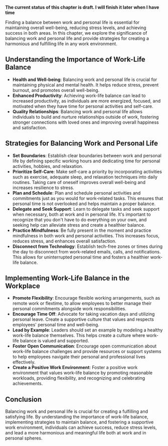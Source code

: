 **The current status of this chapter is draft. I will finish it later when I have time**

Finding a balance between work and personal life is essential for maintaining overall well-being, reducing stress levels, and achieving success in both areas. In this chapter, we explore the significance of balancing work and personal life and provide strategies for creating a harmonious and fulfilling life in any work environment.

Understanding the Importance of Work-Life Balance
-------------------------------------------------

* **Health and Well-being**: Balancing work and personal life is crucial for maintaining physical and mental health. It helps reduce stress, prevent burnout, and promotes overall well-being.
* **Enhanced Productivity**: Achieving work-life balance can lead to increased productivity, as individuals are more energized, focused, and motivated when they have time for personal activities and self-care.
* **Quality Relationships**: Balancing work and personal life allows individuals to build and nurture relationships outside of work, fostering stronger connections with loved ones and improving overall happiness and satisfaction.

Strategies for Balancing Work and Personal Life
-----------------------------------------------

* **Set Boundaries**: Establish clear boundaries between work and personal life by defining specific working hours and dedicating time for personal activities, hobbies, and relaxation.
* **Prioritize Self-Care**: Make self-care a priority by incorporating activities such as exercise, adequate sleep, and relaxation techniques into daily routines. Taking care of oneself improves overall well-being and increases resilience to stress.
* **Plan and Schedule**: Plan and schedule personal activities and commitments just as you would for work-related tasks. This ensures that personal time is not overlooked and helps maintain a proper balance.
* **Delegate and Seek Support**: Learn to delegate tasks and seek support when necessary, both at work and in personal life. It's important to recognize that you don't have to do everything on your own, and seeking help can alleviate stress and create a healthier balance.
* **Practice Mindfulness**: Be fully present in the moment and practice mindfulness in both work and personal activities. This increases focus, reduces stress, and enhances overall satisfaction.
* **Disconnect from Technology**: Establish tech-free zones or times during the day to disconnect from work-related emails, calls, and notifications. This allows for uninterrupted personal time and fosters a healthier work-life balance.

Implementing Work-Life Balance in the Workplace
-----------------------------------------------

* **Promote Flexibility**: Encourage flexible working arrangements, such as remote work or flextime, to allow employees to better manage their personal commitments alongside work responsibilities.
* **Encourage Time Off**: Advocate for taking vacation days and utilizing personal leave. Create a supportive culture that values and respects employees' personal time and well-being.
* **Lead by Example**: Leaders should set an example by modeling a healthy work-life balance themselves. This helps create a culture where work-life balance is valued and supported.
* **Foster Open Communication**: Encourage open communication about work-life balance challenges and provide resources or support systems to help employees navigate their personal and professional lives effectively.
* **Create a Positive Work Environment**: Foster a positive work environment that values work-life balance by promoting reasonable workloads, providing flexibility, and recognizing and celebrating achievements.

Conclusion
----------

Balancing work and personal life is crucial for creating a fulfilling and satisfying life. By understanding the importance of work-life balance, implementing strategies to maintain balance, and fostering a supportive work environment, individuals can achieve success, reduce stress levels, and lead a more harmonious and meaningful life both at work and in personal spheres.
